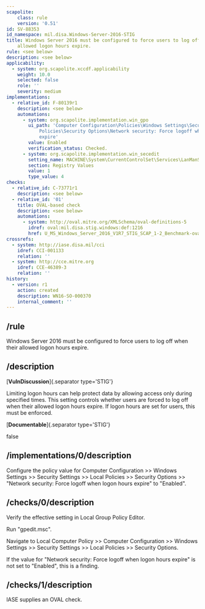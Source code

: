 ```yaml
---
scapolite:
    class: rule
    version: '0.51'
id: SV-88353
id_namespace: mil.disa.Windows-Server-2016-STIG
title: Windows Server 2016 must be configured to force users to log off when their
    allowed logon hours expire.
rule: <see below>
description: <see below>
applicability:
  - system: org.scapolite.xccdf.applicability
    weight: 10.0
    selected: false
    role: ''
    severity: medium
implementations:
  - relative_id: F-80139r1
    description: <see below>
    automations:
      - system: org.scapolite.implementation.win_gpo
        ui_path: 'Computer Configuration\Policies\Windows Settings\Security Settings\Local
            Policies\Security Options\Network security: Force logoff when logon hours
            expire'
        value: Enabled
        verification_status: Checked.
      - system: org.scapolite.implementation.win_secedit
        setting_name: MACHINE\System\CurrentControlSet\Services\LanManServer\Parameters\EnableForcedLogOff
        section: Registry Values
        value: 1
        type_value: 4
checks:
  - relative_id: C-73771r1
    description: <see below>
  - relative_id: '01'
    title: OVAL-based check
    description: <see below>
    automations:
      - system: http://oval.mitre.org/XMLSchema/oval-definitions-5
        idref: oval:mil.disa.stig.windows:def:1216
        href: U_MS_Windows_Server_2016_V1R7_STIG_SCAP_1-2_Benchmark-oval.xml
crossrefs:
  - system: http://iase.disa.mil/cci
    idref: CCI-001133
    relation: ''
  - system: http://cce.mitre.org
    idref: CCE-46389-3
    relation: ''
history:
  - version: r1
    action: created
    description: WN16-SO-000370
    internal_comment: ''
---
```



## /rule

Windows Server 2016 must be configured to force users to log off when their allowed logon hours expire.

## /description

[**VulnDiscussion**]{.separator type='STIG'}

Limiting logon hours can help protect data by allowing access only during specified times. This setting controls whether users are forced to log off when their allowed logon hours expire. If logon hours are set for users, this must be enforced.

[**Documentable**]{.separator type='STIG'}

false

## /implementations/0/description

Configure the policy value for Computer Configuration >> Windows Settings >> Security Settings >> Local Policies >> Security Options >> "Network security: Force logoff when logon hours expire" to "Enabled".

## /checks/0/description

Verify the effective setting in Local Group Policy Editor.

Run "gpedit.msc".

Navigate to Local Computer Policy >> Computer Configuration >> Windows Settings >> Security Settings >> Local Policies >> Security Options.

If the value for "Network security: Force logoff when logon hours expire" is not set to "Enabled", this is a finding.

## /checks/1/description

IASE supplies an OVAL check.
